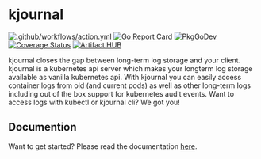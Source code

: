 # kjournal
[![.github/workflows/action.yml](https://github.com/raffis/kjournal/workflows/.github/workflows/action.yml/badge.svg)](https://github.com/raffis/kjournal/actions)
[![Go Report Card](https://goreportcard.com/badge/github.com/raffis/kjournal)](https://goreportcard.com/report/github.com/raffis/kjournal)
[![PkgGoDev](https://pkg.go.dev/badge/github.com/raffis/kjournal?tab=subdirectories)](https://pkg.go.dev/github.com/raffis/kjournal?tab=subdirectories)
[![Coverage Status](https://coveralls.io/repos/github/raffis/kjournal/badge.svg?branch=master)](https://coveralls.io/github/raffis/kjournal?branch=master)
[![Artifact HUB](https://img.shields.io/endpoint?url=https://artifacthub.io/badge/repository/kjournal)](https://artifacthub.io/packages/search?repo=kjournal)

kjournal closes the gap between long-term log storage and your client. kjournal is a kubernetes api server 
which makes your longterm log storage available as vanilla kubernetes api.
With kjournal you can easily access container logs from old (and current pods) as well as other long-term logs including out of the box 
support for kubernetes audit events.
Want to access logs with kubectl or kjournal cli? We got you!

## Documention

Want to get started? Please read the documentation [here](https://raffis.githubpages.io/kjournal).